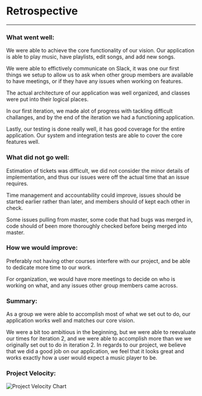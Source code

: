 # Retrospective
---
### What went well:
We were able to achieve the core functionality of our vision. Our application is able to play music, have playlists, edit songs, and add new songs.

We were able to effictively communicate on Slack, it was one our first things we setup to allow us to ask when other group members are available to have meetings, or if they have any issues when working on features.

The actual architecture of our application was well organized, and classes were put into their logical places.

In our first iteration, we made alot of progress with tackling difficult challanges, and by the end of the iteration we had a functioning application.

Lastly, our testing is done really well, it has good coverage for the entire application. Our system and integration tests are able to cover the core features well.

### What did not go well:
Estimation of tickets was difficult, we did not consider the minor details of implementation, and thus our issues were off the actual time that an issue requires.

Time management and accountability could improve, issues should be started earlier rather than later, and members should of kept each other in check.

Some issues pulling from master, some code that had bugs was merged in, code should of been more thoroughly checked before being merged into master.

### How we would improve:
Preferably not having other courses interfere with our project, and be able to dedicate more time to our work.

For organization, we would have more meetings to decide on who is working on what, and any issues other group members came across.

### Summary:
As a group we were able to accomplish most of what we set out to do, our application works well and matches our core vision.

We were a bit too ambitious in the beginning, but we were able to reevaluate our times for iteration 2, and we were able to accomplish more than we we originally set out to do in iteration 2. In regards to our project, we believe that we did a good job on our application, we feel that it looks great and works exactly how a user would expect a music player to be.

### Project Velocity:
![Project Velocity Chart](https://i.imgur.com/ZeTuLBx.png)  
